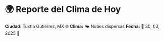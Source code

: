 # 🌍 Reporte del Clima de Hoy

**Ciudad:** Tuxtla Gutiérrez, MX 🌐
**Clima:** 🌤️ Nubes dispersas
**Fecha:** 📅 30, 03, 2025 🚀
